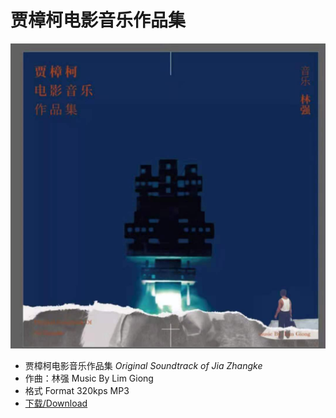 # 贾樟柯电影音乐作品集

![vinyl](data/cover1.jpg)
- 贾樟柯电影音乐作品集 *Original Soundtrack of Jia Zhangke*
- 作曲：林强 Music By Lim Giong
- 格式 Format 320kps MP3
- [下载/Download](https://media.githubusercontent.com/media/2Vinyl/jia-zhangke/gh-pages/data/%E6%9E%97%E5%BC%B7_%E8%B3%88%E6%A8%9F%E6%9F%AF%E9%9B%BB%E5%BD%B1%E9%9F%B3%E6%A8%82%E4%BD%9C%E5%93%81%E9%9B%86.zip)
